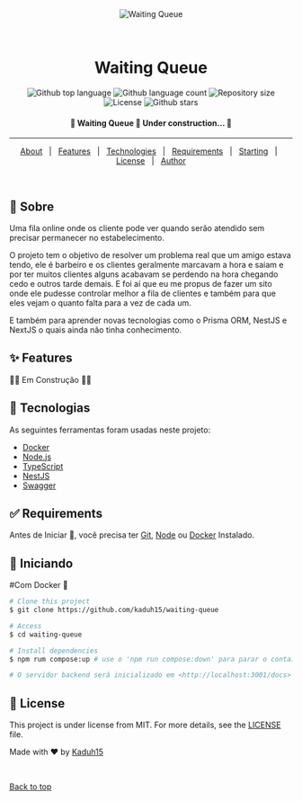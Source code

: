 <div align="center" id="top"> 
  <img src="./.github/app.gif" alt="Waiting Queue" />

  &#xa0;

  <!-- <a href="https://waitingqueue.netlify.app">Demo</a> -->
</div>

<h1 align="center">Waiting Queue</h1>

<p align="center">
  <img alt="Github top language" src="https://img.shields.io/github/languages/top/kaduh15/waiting-queue?color=56BEB8">

  <img alt="Github language count" src="https://img.shields.io/github/languages/count/kaduh15/waiting-queue?color=56BEB8">

  <img alt="Repository size" src="https://img.shields.io/github/repo-size/kaduh15/waiting-queue?color=56BEB8">

  <img alt="License" src="https://img.shields.io/github/license/kaduh15/waiting-queue?color=56BEB8">

  <!-- <img alt="Github issues" src="https://img.shields.io/github/issues/kaduh15/waiting-queue?color=56BEB8" /> -->

  <!-- <img alt="Github forks" src="https://img.shields.io/github/forks/kaduh15/waiting-queue?color=56BEB8" /> -->

  <img alt="Github stars" src="https://img.shields.io/github/stars/kaduh15/waiting-queue?color=56BEB8" />
</p>

<!-- Status -->

<h4 align="center"> 
	🚧  Waiting Queue 🚀 Under construction...  🚧
</h4> 

<hr>

<p align="center">
  <a href="#dart-about">About</a> &#xa0; | &#xa0; 
  <a href="#sparkles-features">Features</a> &#xa0; | &#xa0;
  <a href="#rocket-technologies">Technologies</a> &#xa0; | &#xa0;
  <a href="#white_check_mark-requirements">Requirements</a> &#xa0; | &#xa0;
  <a href="#checkered_flag-starting">Starting</a> &#xa0; | &#xa0;
  <a href="#memo-license">License</a> &#xa0; | &#xa0;
  <a href="https://github.com/kaduh15" target="_blank">Author</a>
</p>

<br>

## :dart: Sobre ##

Uma fila online onde os cliente pode ver quando serão atendido sem precisar permanecer no estabelecimento.

O projeto tem o objetivo de resolver um problema real que um amigo estava tendo, ele é barbeiro e os clientes geralmente marcavam a hora e saiam e por ter muitos clientes alguns acabavam se perdendo na hora chegando cedo e outros tarde demais. E foi aí que eu me propus de fazer um sito onde ele pudesse controlar melhor a fila de clientes e também para que eles vejam o quanto falta para a vez de cada um.

E também para aprender novas tecnologias como o Prisma ORM, NestJS e NextJS o quais ainda não tinha conhecimento.

## :sparkles: Features ##

🚧🚧 Em Construção 🚧🚧

## :rocket: Tecnologias ##

As seguintes ferramentas foram usadas neste projeto:

- [Docker](https://www.docker.com/)
- [Node.js](https://nodejs.org/en/)
- [TypeScript](https://www.typescriptlang.org/)
- [NestJS](https://nestjs.com/)
- [Swagger](https://swagger.io/)

## :white_check_mark: Requirements ##

Antes de Iniciar :checkered_flag:, você precisa ter [Git](https://git-scm.com), [Node](https://nodejs.org/en/) ou [Docker](https://www.docker.com/)  Instalado.

## :checkered_flag: Iniciando ##

#Com Docker 🐋
```bash
# Clone this project
$ git clone https://github.com/kaduh15/waiting-queue

# Access
$ cd waiting-queue

# Install dependencies
$ npm rum compose:up # use o 'npm run compose:down' para parar o container

# O servidor backend será inicializado em <http://localhost:3001/docs>
```

## :memo: License ##

This project is under license from MIT. For more details, see the [LICENSE](LICENSE.md) file.


Made with :heart: by <a href="https://github.com/kaduh15" target="_blank">Kaduh15</a>

&#xa0;

<a href="#top">Back to top</a>

